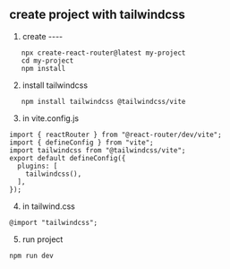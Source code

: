 ## create project with tailwindcss
1. create ----
```
   npx create-react-router@latest my-project
   cd my-project
   npm install
```
2. install tailwindcss
```
   npm install tailwindcss @tailwindcss/vite
```
3. in vite.config.js
```
import { reactRouter } from "@react-router/dev/vite";
import { defineConfig } from "vite";
import tailwindcss from "@tailwindcss/vite";
export default defineConfig({
  plugins: [
    tailwindcss(),
  ],
});
```
4. in tailwind.css
```
@import "tailwindcss";
```
5. run project
```
npm run dev
```
